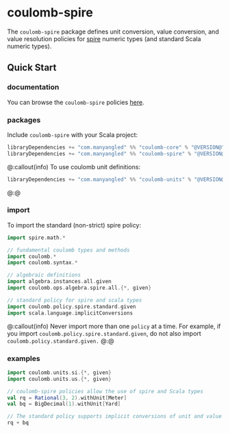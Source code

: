 # coulomb-spire

The `coulomb-spire` package defines unit conversion, value conversion,
and value resolution policies for
[spire](https://typelevel.org/spire/)
numeric types (and standard Scala numeric types).

## Quick Start

### documentation

You can browse the `coulomb-spire` policies
[here](https://www.javadoc.io/doc/com.manyangled/coulomb-docs_3/latest/coulomb/policy/spire.html).

### packages

Include `coulomb-spire` with your Scala project:

```scala
libraryDependencies += "com.manyangled" %% "coulomb-core" % "@VERSION@"
libraryDependencies += "com.manyangled" %% "coulomb-spire" % "@VERSION@"
```

@:callout(info)
To use coulomb unit definitions:
```scala
libraryDependencies += "com.manyangled" %% "coulomb-units" % "@VERSION@"
```
@:@

### import

To import the standard (non-strict) spire policy:

```scala mdoc
import spire.math.*

// fundamental coulomb types and methods
import coulomb.*
import coulomb.syntax.*

// algebraic definitions
import algebra.instances.all.given
import coulomb.ops.algebra.spire.all.{*, given}

// standard policy for spire and scala types
import coulomb.policy.spire.standard.given
import scala.language.implicitConversions
```

@:callout(info)
Never import more than one `policy` at a time.
For example, if you import `coulomb.policy.spire.standard.given`,
do not also import `coulomb.policy.standard.given.`
@:@

### examples

```scala mdoc
import coulomb.units.si.{*, given}
import coulomb.units.us.{*, given}

// coulomb-spire policies allow the use of spire and Scala types
val rq = Rational(3, 2).withUnit[Meter]
val bq = BigDecimal(1).withUnit[Yard]

// The standard policy supports implicit conversions of unit and value types
rq + bq
```
